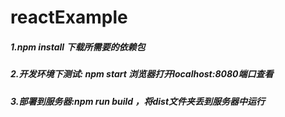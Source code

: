 # reactExample

##### 1.npm install 下载所需要的依赖包
##### 2.开发环境下测试: npm start 浏览器打开localhost:8080端口查看
##### 3.部署到服务器:npm run build ，将dist文件夹丢到服务器中运行
